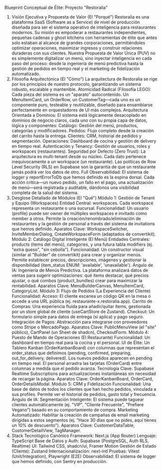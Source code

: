 Blueprint Conceptual de Élite: Proyecto "Restoralia"
1. Visión Ejecutiva y Propuesta de Valor (El "Porqué")
Restoralia es una plataforma SaaS (Software as a Service) de nivel de producción diseñada para ser el sistema operativo de inteligencia para restaurantes modernos. Su misión es empoderar a restaurantes independientes, pequeñas cadenas y ghost kitchens con herramientas de élite que antes solo estaban al alcance de grandes corporaciones, permitiéndoles optimizar operaciones, maximizar ingresos y construir relaciones duraderas con sus clientes.
Nuestra Propuesta de Valor Única (PUV) no es simplemente digitalizar un menú, sino inyectar inteligencia en cada paso del proceso: desde la ingeniería de menú predictiva hasta la gestión de pedidos en tiempo real y el marketing de fidelización automatizado.
2. Filosofía Arquitectónica (El "Cómo")
La arquitectura de Restoralia se rige por los principios de nuestro protocolo, garantizando un sistema robusto, escalable y mantenible.
Atomicidad Radical (Filosofía LEGO): Cada pieza del sistema es un "aparato" autocontenido. Un MenuItemCard, un OrderRow, un CustomerTag—cada uno es un componente puro, testeable y reutilizable, diseñado para ensamblarse perfectamente en orquestadores de UI más complejos.
Arquitectura Orientada a Dominios: El sistema está lógicamente desacoplado en dominios de negocio claros, cada uno con su propia capa de datos, lógica y componentes:
Catálogo: Gestión del menú, productos, categorías y modificadores.
Pedidos: Flujo completo desde la creación del carrito hasta la entrega.
Clientes: CRM, historial de pedidos y segmentación.
Operaciones: Dashboard de cocina y gestión de delivery en tiempo real.
Autenticación y Tenancy: Gestión de usuarios, roles y workspaces (restaurantes).
Seguridad por Defecto (Zero Trust): La arquitectura es multi-tenant desde su núcleo. Cada dato pertenece inequívocamente a un workspace (un restaurante). Las políticas de Row Level Security (RLS) en Supabase son la garantía de que un restaurante jamás podrá ver los datos de otro.
Full Observabilidad: El sistema de logger y reportErrorToDb que hemos definido es la espina dorsal. Cada acción crítica—un nuevo pedido, un fallo en el pago, una actualización de menú—será registrada y auditable, dándonos una visibilidad completa de la salud del sistema.
3. Desglose Detallado de Módulos (El "Qué")
Módulo 1: Gestión de Tenant y Equipo (Workspaces)
Entidad Central: workspaces. Cada workspace representa un restaurante o una sucursal.
Funcionalidad: Un usuario (profile) puede ser owner de múltiples workspaces e invitado como member a otros. Permite la creación/renombrado/eliminación de restaurantes y la gestión de personal a través del sistema de invitations que hemos definido.
Aparatos Clave: WorkspaceSwitcher, InviteMemberDialog, CreateWorkspaceForm (adaptados de convertikit).
Módulo 2: Catálogo Digital Inteligente (El Menú)
Entidades Centrales: products (items del menú), categories, y una futura tabla modifiers (ej. "extra queso", "sin cebolla").
Funcionalidad: Un constructor visual (similar al "Builder" de convertikit) para crear y organizar menús. Permite establecer precios, descripciones, imágenes y gestionar la disponibilidad (item_status ENUM: 'available', 'unavailable').
Ángulo de IA: Ingeniería de Menús Predictiva. La plataforma analizará datos de ventas para sugerir optimizaciones: qué ítems destacar, qué precios ajustar, o qué combos (product_bundles) crear para maximizar la rentabilidad.
Aparatos Clave: MenuBuilderCanvas, MenuItemCard, CategoryList.
Módulo 3: Flujo de Pedidos (La Experiencia del Cliente)
Funcionalidad:
Acceso: El cliente escanea un código QR en la mesa o accede a una URL pública (ej. restaurante-x.restoralia.app).
Carrito de Compras: Una experiencia fluida para añadir/quitar ítems, gestionada por un store global de cliente (useCartStore de Zustand).
Checkout: Un formulario simple para datos de entrega (si aplica) y pago seguro.
Integración de Pagos: Abstracción para integrarse con proveedores como Stripe o MercadoPago.
Aparatos Clave: PublicMenuView (el "site" público), CartPanel (un Sheet de shadcn), CheckoutForm.
Módulo 4: Puesto de Mando de Operaciones (El Restaurante)
Funcionalidad: Un dashboard en tiempo real para la cocina y el personal.
UI de Élite: Un Tablero Kanban (OrderKanbanBoard) con columnas que representan el order_status que definimos (pending, confirmed, preparing, out_for_delivery, delivered). Los nuevos pedidos aparecen en pending en tiempo real. El personal arrastra las tarjetas (OrderCard) entre columnas a medida que el pedido avanza.
Tecnología Clave: Supabase Realtime Subscriptions para actualizaciones instantáneas sin necesidad de recargar la página.
Aparatos Clave: OrderKanbanBoard, OrderCard, OrderDetailsModal.
Módulo 5: CRM y Fidelización
Funcionalidad: Una base de datos de todos los clientes que han hecho pedidos, vinculada a sus profiles. Permite ver el historial de pedidos, gasto total y frecuencia.
Ángulo de IA:
Segmentación Inteligente: El sistema puede taguear clientes automáticamente (ej. "VIP", "Cliente Frecuente", "Prefiere Vegano") basado en su comportamiento de compra.
Marketing Automatizado: Habilitar la creación de campañas de email marketing dirigidas a estos segmentos (ej. "Hace 30 días que no pides, aquí tienes un 10% de descuento").
Aparatos Clave: CustomerDataTable, CustomerDetailView, TagManager.
4. Stack Tecnológico Canónico
Framework: Next.js (App Router)
Lenguaje: TypeScript
Base de Datos y Auth: Supabase (PostgreSQL, Auth RLS, Realtime)
UI: Tailwind CSS, shadcn/ui, Framer Motion
Gestión de Estado (Cliente): Zustand
Internacionalización: next-intl
Pruebas: Vitest (Unit/Integration), Playwright (E2E)
Observabilidad: El sistema de logger que hemos definido, con Sentry en producción.